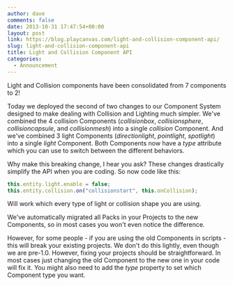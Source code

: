 ```yaml
---
author: dave
comments: false
date: 2013-10-31 17:47:54+00:00
layout: post
link: https://blog.playcanvas.com/light-and-collision-component-api/
slug: light-and-collision-component-api
title: Light and Collision Component API
categories:
  - Announcement
---
```


Light and Collision components have been consolidated from 7 components to 2!

Today we deployed the second of two changes to our Component System designed to make dealing with Collision and Lighting much simpler. We've combined the 4 collision Components (_collisionbox_, _collisionsphere_, _collisioncapsule_, and _collisionmesh_) into a single _collision_ Component. And we've combined 3 light Components (_directionlight_, _pointlight_, _spotlight_) into a single _light_ Component. Both Components now have a _type_ attribute which you can use to switch between the different behaviors.

Why make this breaking change, I hear you ask? These changes drastically simplify the API when you are coding. So now code like this:

```javascript
this.entity.light.enable = false;
this.entity.collision.on("collisionstart", this.onCollision);
```

Will work which every type of light or collision shape you are using.

We've automatically migrated all Packs in your Projects to the new Components, so in most cases you won't even notice the difference.

However, for some people - if you are using the old Components in scripts - this will break your existing projects. We don't do this lightly, even though we are pre-1.0. However, fixing your projects should be straightforward. In most cases just changing the old Component to the new one in your code will fix it. You might also need to add the _type_ property to set which Component type you want.
